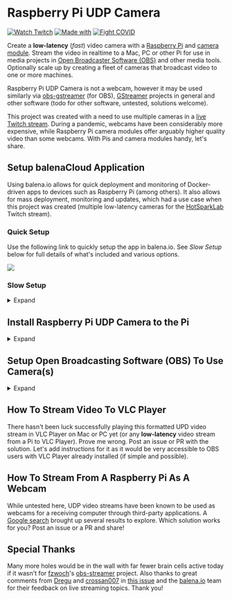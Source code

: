 # Raspberry Pi UDP Camera

[![Watch Twitch](https://img.shields.io/badge/watch-Twitch-blueviolet.svg)](https://twitch.tv/hotsparklab) [![Made with](https://img.shields.io/badge/made%20with-coffee-orange)](https://streamelements.com/hotsparklab/tip) [![Fight COVID](https://img.shields.io/badge/fight-covid-red)](https://foldforcovid.io/)

Create a **low-latency** (*fast*) video camera with a [Raspberry Pi](https://www.raspberrypi.org/) and [camera module](https://www.raspberrypi.org/products/camera-module-v2/). Stream the video in realtime to a Mac, PC or other Pi for use in media projects in [Open Broadcaster Software (OBS)](https://obsproject.com/) and other media tools. Optionally scale up by creating a fleet of cameras that broadcast video to one or more machines.

Raspberry Pi UDP Camera is not a webcam, however it may be used similarly via [obs-gstreamer](https://github.com/fzwoch/obs-gstreamer) (for OBS), [GStreamer](https://gstreamer.freedesktop.org/) projects in general and other software (todo for other software, untested, solutions welcome).

This project was created with a need to use multiple cameras in a [live Twitch stream](https://twitch.tv/hotsparklab). During a pandemic, webcams have been considerably more expensive, while Raspberry Pi camera modules offer arguably higher quality video than some webcams. With Pis and camera modules handy, let's share.

## Setup balenaCloud Application

Using balena.io allows for quick deployment and monitoring of Docker-driven apps to devices such as Raspberry Pi (among others). It also allows for mass deployment, monitoring and updates, which had a use case when this project was created (multiple low-latency cameras for the [HotSparkLab](https://twitch.tv/hotsparklab) Twitch stream).

### Quick Setup

Use the following link to quickly setup the app in balena.io. See *Slow Setup* below for full details of what's included and various options.

[![](https://www.balena.io/deploy.png)](https://dashboard.balena-cloud.com/deploy)

### Slow Setup

<details>
  <summary>Expand</summary>

  Here's a full run-through from scratch if not using the deploy button above, including descriptions of available options and where they live.

  ## Configure the Pi Camera Fleet
  
  Setup a [belana.io account](https://dashboard.balena-cloud.com/signup).

  On the [Applications dashboard](https://dashboard.balena-cloud.com/apps), choose **Create application**.

  The camera fleet of one or more Pis will be configured with defaults that will apply to all potential camera devices. Select **Fleet configuration** on the left navigation.

  Under **CUSTOM CONFIGURATION VARIABLES**, add the following variables and values. Memory will adapt to what's available on the Pi:

  | Variable Name | Value |
  | --- | --- |
  | BALENA_HOST_CONFIG_start_x | 1 |
  | BALENA_HOST_CONFIG_gpu_mem_256 | 192 |
  | BALENA_HOST_CONFIG_gpu_mem_512 | 256 |
  | BALENA_HOST_CONFIG_gpu_mem_1024 | 448 |

  Select **Environment Variables** in the left menu. Add the following required environment variables and values that tell the camera which computer to broadcast to.

  | Environment Variable | Value | Description |
  | --- | --- | --- |
  | STREAM_DESTINATION_IP | Example: 192.168.0.10 | This is the local IP address of the computer that will receive the UDP video stream. |
  | STREAM_DESTINATION_PORT | Example: 5001 | This is the the port of the receiving computer to send to. Note that this will need to be unique per camera if the computer is receiving multiple video streams. As this is in the fleet environment variables as the default, it can be overridden per device as needed. |

  Additional optional environment variables may be set as needed to customize camera/raspivid settings.

  | Environment Variable | Default Value | Description |
  | --- | --- | --- |
  | WIDTH | 1280 | Available camera image width as [supported by raspistill](https://www.raspberrypi.org/documentation/raspbian/applications/camera.md) (see 'Version 1.x' and 'Version 2.x' depending on Pi camera version used). Choose an option that pairs with IMAGE_HEIGHT. |
  | HEIGHT | 720 | Available camera image height as [supported by raspistill](https://www.raspberrypi.org/documentation/raspbian/applications/camera.md) (see 'Version 1.x' and 'Version 2.x' depending on Pi camera version used). |
  | ROTATION | 0 | Supported image rotation values: `0`, `90`, `180` or `270` |
  | FLIP_HORIZONTAL |  | Flip the image horizontally. If enabling, use a value of `-hf`. |
  | FLIP_VERTICAL |  | Flip the image vertically. If enabling, use a value of `-vf`. |
  | FRAMES_PER_SECOND | 30 | A framerate of `2` to `30` frames per second is supported. |
  | INTRA_REFRESH_PERIOD | 60 | This option specifies the number of frames between each I-frame. Larger numbers will reduce the size of the resulting video. Smaller numbers make the stream less error-prone. |
  | BITRATE | 2500000 | Bits per second. 2500000 would be 2.5Mbits/s. Setting to high will result in stuttering video (untested in this project so far, 2500000 was smooth with Ethernet connection). |
  | METERING_MODE | average | The following metering modes are supported: `average`, `spot`, `backlit` or `matrix`. See -mm details [here](https://www.raspberrypi.org/documentation/raspbian/applications/camera.md) for full details. |
  | EXPOSURE_MODE | fixedfps | The following exposure modes are supported: `auto`, `night`, `nightpreview`, `backlight`, `spotlight`, `sports`, `snow`, `beach`, `verylong`, `fixedfps`, `antishake`, `fireworks`. See -ex details [here](https://www.raspberrypi.org/documentation/raspbian/applications/camera.md) for full details. |

  ## Uplaod Application via balena.io CLI

  lone the Raspberry Pi UDP Camera repository.

  ```
  git clone https://github.com/hotsparklab/raspberry-pi-udp-camera.git
  ```

  Follow [these instructions](https://www.balena.io/docs/reference/balena-cli/) to install the balena.io CLI, used to upload the project locally to the balena.io application.

  Login via the CLI (web authentication option when asked is recommended)

  ```
  balena login
  ```

  List available projects.

  ```
  balena apps
  ```

  Take note of the app name that was created for Raspberry Pi UDP Camera and push to the app.

  ```
  balena push your-app-name-here
  ```

  🦄 A successful deploy will end with an ascii art unicorn named Charlie.

</details>

## Install Raspberry Pi UDP Camera to the Pi

<details>
  <summary>Expand</summary>

  In the balena.io dashboard, choose **Devices** in the left navigation.

  Click the **Add Device** button at the top.

  In the modal window, set an Application Name and choose the device type, `Raspberry Pi 3` for example (several Pis supported, tested on Pi 3 and Zero Wireless), then choose **Create new application**. Note: Wireless setup can also be configured here. Wireless connections could result in added latency or dropped frames when viewing the camera depending on the connection.

  After downloading the application for the device, it can be burned to a MicroSD card using [balenaEtcher](https://www.balena.io/etcher/). Ensure the camera is installed properly to the Pi. Insert the card. Plug-in via Ethernet on same switch or use wireless if configured as such. Power the device and wait for a couple minutes. Connection status can be tracked on the Balena.io dashboard.

  ## How Stream Video In Open Broadcaster Software via GStreamer (OBS)

  GStreamer is a robust, open source multimedia framework, in this use case great for the purpose of receiving and displaying video broadcasted from the Pi. The [obs-gstreamer](https://obsproject.com/forum/resources/obs-gstreamer.696/) plugin bridges the gap between GStreamer and OBS, allowing configuration and display within OBS for a new "GStreamer source" (kinda like VLC Player, more robust and without a UI).
</details>

## Setup Open Broadcasting Software (OBS) To Use Camera(s)

<details>
  <summary>Expand</summary>

  ### Install GStreamer (Windows 10)

  For the [obs-gstreamer](https://github.com/fzwoch/obs-gstreamer) to work, GStreamer runtime and the GStreamer development SDK will need to be installed to the PC. Note: There's an experimental Mac and Linux obs-gstreamer plugin, untested here. Post an issue or PR to inform us how it works if you use it.

  Download the **MinGW 64-bit** (or 32-bit if needed) runtime and development installers from [GStreamer's website](https://gstreamer.freedesktop.org/download/) and install.

  ### Add GStreamer to PATH Environment Variable (Windows 10)

  An environment variable will need to be added to Windows PATH so that obs-gstreamer knows where to look for GStreamer. Otherwise, it won't show as an option in OBS.

  Open Control Panel and search for **environment variables** on the top-right.

  Choose **Edit environment variables for your account**.

  Add a new environment variable with **variable name** of `GSTREAMER_1_0_ROOT_X86_64` and **variable value** of `C:\gstreamer\1.0\x86_64` (or wherever you installed GStreamer if different).

  Hit the **OK** button, then the parent window's **OK** button to finish up.

  ## Install obs-gstreamer Plugin to OBS

  obs-gstreamer will enable a new configurable "GStreamer source" in OBS.
  
  Visit the [obs-gstreamer](https://obsproject.com/forum/resources/obs-gstreamer.696/) page and choose **Go to download**.

  Download and extract the latest **obs-gstreamer.zip**.

  copy **obs-gstreamer.dll** into **C:\Program Files\OBS\plugins** (64-bit) or **C:\Program Files (x86)\OBS\plugins** (32-bit), altered if OBS was installed elsewhere.

  ## Add Streaming Video From Raspberry Pi To OBS

  Now for the fun part. Get live, low-latency video from the Pi to show in OBS as a video source.

  ### Find Streaming Computer IP Address

  The Pi with camera will send video to the streaming computer via UDP. To do that, the Pi will need to know the streaming computer's local IP address.

  In Windows, type `cmd` in the Windows Start search bar and hit enter to launch Windows terminal.

  Type, `ipconfig` and press Enter.

  The IP address will be towards the top and looking similar to, `192.168.0.X (just not the .255 one listed). Note that address.

  ### Point the Pi Fleet To the Streaming PC

  Back to the balena.io for a moment, visit the application's Environment Variables page. Update **STREAM_DESTINATION_IP**  value to the noted IP address above.

  If multiple Pis are going to be running the application for the same streaming computer, make sure each device specifies a unique **STREAM_DESTINATION_PORT**, e.g. `5001`, `5002`, etc.

  ### Add a GStreamer Source in OBS

  Launch OBS.

  With a scene active, under **Sources**, choose **+**.

  Select **GStreamer Source**.

  In the pipeline field enter the following, replacing YOUR_PI_PORT with the port specified in belana.io for that device (or fleet port is fine if there's only one device).

  ```
  udpsrc port=YOUR_PI_PORT ! h264parse ! avdec_h264 ! video.
  ```

  If/when the Pi is booted and running, the camera source will be displayed in the scene and can be scaled and filtered to taste. Note: Pi status can be monitored in the balena.io dashboard with latest logs shown.

  🚨🎉🚨🎉

</details>

## How To Stream Video To VLC Player

There hasn't been luck successfully playing this formatted UPD video stream in VLC Player on Mac or PC yet (or any **low-latency** video stream from a Pi to VLC Player). Prove me wrong. Post an issue or PR with the solution. Let's add instructions for it as it would be very accessible to OBS users with VLC Player  already installed (if simple and possible).

## How To Stream From A Raspberry Pi As A Webcam

While untested here, UDP video streams have been known to be used as webcams for a receiving computer through third-party applications. A [Google search](https://www.google.com/search?q=use+udp+camera+as+webcam+source&oq=use+udp) brought up several results to explore. Which solution works for you? Post an issue or a PR and share!

## Special Thanks

Many more holes would be in the wall with far fewer brain cells active today if it wasn't for [fzwoch](https://github.com/fzwoch)'s [obs-streamer](https://obsproject.com/forum/resources/obs-gstreamer.696/) project. Also thanks to great comments from [Dregu](https://github.com/Dregu) and [crossan007](https://github.com/crossan007) in [this issue](https://github.com/fzwoch/obs-gstreamer/issues/3) and the [balena.io](https://balena.io) team for their feedback on live streaming topics. Thank you!

